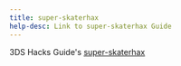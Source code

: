 ```yaml
---
title: super-skaterhax
help-desc: Link to super-skaterhax Guide
---
```


3DS Hacks Guide's [super-skaterhax](https://3ds.hacks.guide/installing-boot9strap-(super-skaterhax).html)

